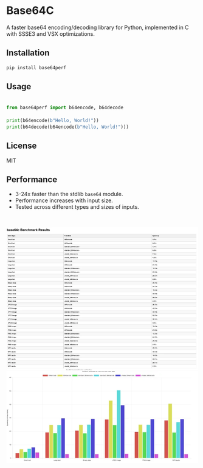 # Base64C

A faster base64 encoding/decoding library for Python, implemented in C with SSSE3 and VSX optimizations.

## Installation

```bash
pip install base64perf
```

## Usage

```python

from base64perf import b64encode, b64decode

print(b64encode(b"Hello, World!"))
print(b64decode(b64encode(b"Hello, World!")))
```

## License

MIT

## Performance

* 3-24x faster than the stdlib `base64` module.
* Performance increases with input size.
* Tested across different types and sizes of inputs.

<br>

![Table](assets/table.png)
![Chart](assets/chart.png)